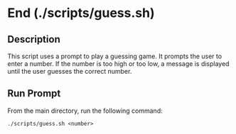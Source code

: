 # End (./scripts/guess.sh)

## Description

This script uses a prompt to play a guessing game. It prompts the user to enter a number. If the number is too high or too low, a message is displayed until the user guesses the correct number.

## Run Prompt

From the main directory, run the following command:

```shell
./scripts/guess.sh <number>
```
